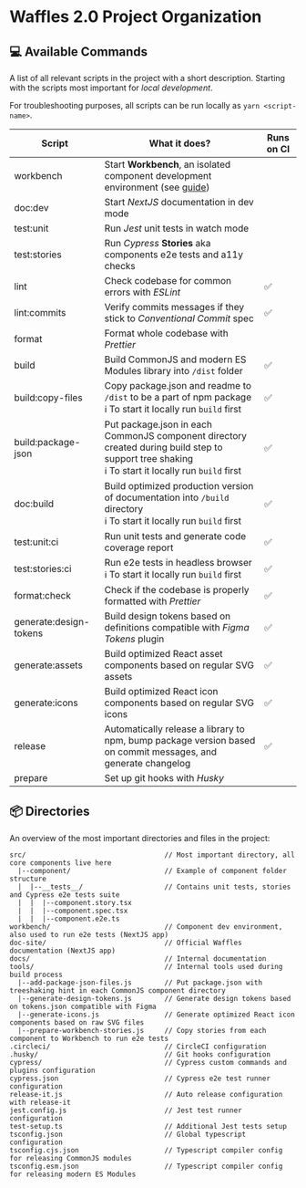 # Waffles 2.0 Project Organization

## 💻 Available Commands

A list of all relevant scripts in the project with a short description. Starting with the scripts most important for _local development_.

For troubleshooting purposes, all scripts can be run locally as `yarn <script-name>`.

| Script                 | What it does?                                                                                                                                         | Runs on CI |
| ---------------------- | ----------------------------------------------------------------------------------------------------------------------------------------------------- | ---------- |
| workbench              | Start **Workbench**, an isolated component development environment (see [guide](https://github.com/datacamp/waffles/blob/master/docs/DEVELOPMENT.md)) |            |
| doc:dev                | Start _NextJS_ documentation in dev mode                                                                                                              |            |
| test:unit              | Run _Jest_ unit tests in watch mode                                                                                                                   |            |
| test:stories           | Run _Cypress_ **Stories** aka components e2e tests and a11y checks                                                                                    |            |
| lint                   | Check codebase for common errors with _ESLint_                                                                                                        | ✅         |
| lint:commits           | Verify commits messages if they stick to _Conventional Commit_ spec                                                                                   | ✅         |
| format                 | Format whole codebase with _Prettier_                                                                                                                 |            |
| build                  | Build CommonJS and modern ES Modules library into `/dist` folder                                                                                      | ✅         |
| build:copy-files       | Copy package.json and readme to `/dist` to be a part of npm package<br >ℹ️ To start it locally run `build` first                                      | ✅         |
| build:package-json     | Put package.json in each CommonJS component directory created during build step to support tree shaking<br >ℹ️ To start it locally run `build` first  | ✅         |
| doc:build              | Build optimized production version of documentation into `/build` directory<br >ℹ️ To start it locally run `build` first                              | ✅         |
| test:unit:ci           | Run unit tests and generate code coverage report                                                                                                      | ✅         |
| test:stories:ci        | Run e2e tests in headless browser<br >ℹ️ To start it locally run `build` first                                                                        | ✅         |
| format:check           | Check if the codebase is properly formatted with _Prettier_                                                                                           | ✅         |
| generate:design-tokens | Build design tokens based on definitions compatible with _Figma Tokens_ plugin                                                                        | ✅         |
| generate:assets        | Build optimized React asset components based on regular SVG assets                                                                                    | ✅         |
| generate:icons         | Build optimized React icon components based on regular SVG icons                                                                                      | ✅         |
| release                | Automatically release a library to npm, bump package version based on commit messages, and generate changelog                                         | ✅         |
| prepare                | Set up git hooks with _Husky_                                                                                                                         |            |

## 📦 Directories

An overview of the most important directories and files in the project:

```
src/                                  // Most important directory, all core components live here
  |--component/                       // Example of component folder structure
  |  |--__tests__/                    // Contains unit tests, stories and Cypress e2e tests suite
  |  |  |--component.story.tsx
  |  |  |--component.spec.tsx
  |  |  |--component.e2e.ts
workbench/                            // Component dev environment, also used to run e2e tests (NextJS app)
doc-site/                             // Official Waffles documentation (NextJS app)
docs/                                 // Internal documentation
tools/                                // Internal tools used during build process
  |--add-package-json-files.js        // Put package.json with treeshaking hint in each CommonJS component directory
  |--generate-design-tokens.js        // Generate design tokens based on tokens.json compatible with Figma
  |--generate-icons.js                // Generate optimized React icon components based on raw SVG files
  |--prepare-workbench-stories.js     // Copy stories from each component to Workbench to run e2e tests
.circleci/                            // CircleCI configuration
.husky/                               // Git hooks configuration
cypress/                              // Cypress custom commands and plugins configuration
cypress.json                          // Cypress e2e test runner configuration
release-it.js                         // Auto release configuration with release-it
jest.config.js                        // Jest test runner configuration
test-setup.ts                         // Additional Jest tests setup
tsconfig.json                         // Global typescript configuration
tsconfig.cjs.json                     // Typescript compiler config for releasing CommonJS modules
tsconfig.esm.json                     // Typescript compiler config for releasing modern ES Modules
```
